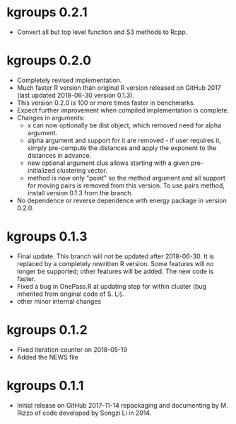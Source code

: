 # kgroups 0.2.1

* Convert all but top level function and S3 methods to Rcpp.

# kgroups 0.2.0

* Completely revised implementation.
* Much faster R version than original R version released on GitHub 2017 (last updated 2018-06-30 version 0.1.3).
* This version 0.2.0 is 100 or more times faster in benchmarks.
* Expect further improvement when compiled implementation is complete. 
* Changes in arguments:
    - x can now optionally be dist object, which removed need for alpha argument.
    - alpha argument and support for it are removed - if user requires it, simply pre-compute the distances and apply the exponent to the distances in advance.
    - new optional argument clus allows starting with a given pre-initialized clustering vector.
    - method is now only "point" so the method argument and all support for moving pairs is removed from this version. To use pairs method, install version 0.1.3 from the branch. 
* No dependence or reverse dependence with energy package in version 0.2.0.


# kgroups 0.1.3 

* Final update. This branch will not be updated after 2018-06-30. It is replaced by a completely rewritten R version. Some features will no longer be supported; other features will be added. The new code is faster.
* Fixed a bug in OnePass.R at updating step for within cluster (bug inherited from original code of S. Li).
* other minor internal changes

# kgroups 0.1.2

* Fixed iteration counter on 2018-05-19
* Added the NEWS file

# kgroups 0.1.1

* Initial release on GitHub 2017-11-14 repackaging and documenting by M. Rizzo of code developed by Songzi Li in 2014.   

